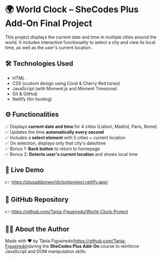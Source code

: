 # 🌍 World Clock – SheCodes Plus Add-On Final Project

This project displays the current date and time in multiple cities around the world. It includes interactive functionality to select a city and view its local time, as well as the user's current location.

## 🛠️ Technologies Used

- HTML
- CSS (custom design using Coral & Cherry Red tones)
- JavaScript (with Moment.js and Moment Timezone)
- Git & GitHub
- Netlify (for hosting)

## ⚙️ Functionalities

✅ Displays **current date and time** for 4 cities (Lisbon, Madrid, Paris, Rome)  
✅ Updates the time **automatically every second**  
✅ Includes a **select element** with 5 cities + current location  
✅ On selection, displays only that city's date/time  
✅ Bonus 1: **Back button** to return to homepage  
✅ Bonus 2: **Detects user's current location** and shows local time  


## 🔗 Live Demo

👉 https://plusaddonworldclockproject.netlify.app/ 

## 📂 GitHub Repository

👉 https://github.com/Tania-Figueiredo/World-Clock-Project

## 👩‍💻 About the Author

Made with ❤️ by Tânia Figueiredo(https://github.com/Tania-Figueiredo)during the **SheCodes Plus Add-On** course to reinforce JavaScript and DOM manipulation skills.

